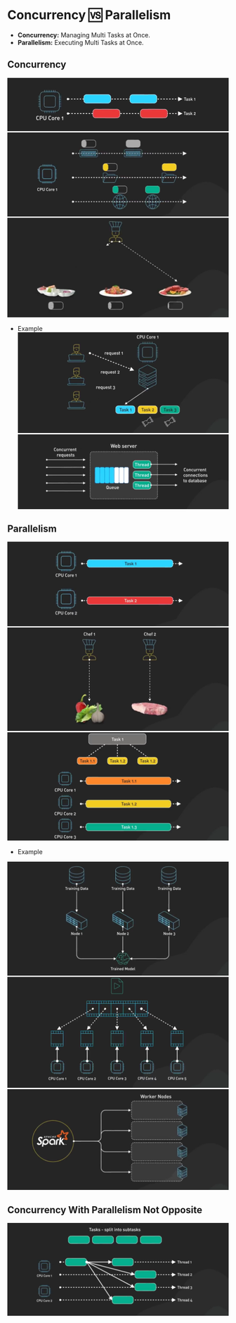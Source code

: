 # Concurrency 🆚 Parallelism

- **Concurrency:** Managing Multi Tasks at Once.
- **Parallelism:** Executing Multi Tasks at Once.

## Concurrency

![alt text](image-10.png)
![alt text](image.png)
![alt text](image-1.png)

- Example
  ![alt text](image-4.png)
  ![alt text](image-6.png)

## Parallelism

![alt text](image-2.png)
![alt text](image-3.png)
![alt text](image-5.png)

- Example

![alt text](image-7.png)
![alt text](image-8.png)
![alt text](image-9.png)

## Concurrency With Parallelism Not Opposite

![alt text](image-11.png)
